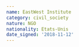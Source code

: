 ```yaml
---
name: EastWest Institute 
category: civil_society
nature: NGO
nationality: Etats-Unis
date_signed: '2018-11-12'
---
```

    